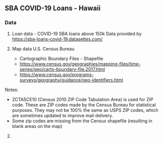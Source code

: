 ## SBA COVID-19 Loans - Hawaii

### Data
1. Loan data - COVID-19 SBA loans above 150k
Data provided by https://sba-loans-covid-19.datasettes.com/

2. Map data
U.S. Census Bureau
	* Cartographic Boundary Files - Shapefile
	* https://www.census.gov/geographies/mapping-files/time-series/geo/carto-boundary-file.2017.html
	* https://www.census.gov/programs-surveys/geography/guidance/geo-identifiers.html

Notes:
- ZCTA5CE10 (Census 2010 ZIP Code Tabulation Area) is used for ZIP code. These are ZIP codes made by the Census Bureau for statistical purposes. They may not be 100% the same as USPS ZIP codes, which are sometimes updated to improve mail delivery.
- Some zip codes are missing from the Census shapefile (resulting in blank areas on the map)

2. 